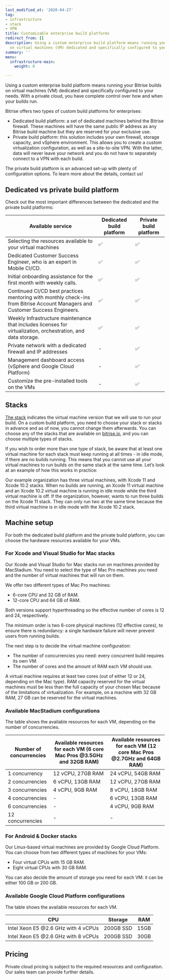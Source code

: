 ```yaml
---
last_modified_at: '2020-04-27'
tag:
- infrastructure
- stack
- VPN
title: Customizable enterprise build platforms
redirect_from: []
description: Using a custom enterprise build platform means running your Bitrise builds
  on virtual machines (VM) dedicated and specifically configured to your needs.
summary: ''
menu:
  infrastructure-main:
    weight: 8

---
```

Using a custom enterprise build platform means running your Bitrise builds on virtual machines (VM) dedicated and specifically configured to your needs. With a private cloud, you have complete control over how and when your builds run.

Bitrise offers two types of custom build platforms for enterprises:

* Dedicated build platform: a set of dedicated machines behind the Bitrise firewall. These machines will have the same public IP address as any Bitrise build machine but they are reserved for your exclusive use.
* Private build platform: this solution includes your own firewall, storage capacity, and vSphere environment. This allows you to create a custom virtualization configuration, as well as a site-to-site VPN. With the latter, data will never leave your network and you do not have to separately connect to a VPN with each build.

The private build platform is an advanced set-up with plenty of configuration options. To learn more about the details, contact us!

## Dedicated vs private build platform

Check out the most important differences between the dedicated and the private build platforms:

| Available service | Dedicated build platform | Private build platform |
| --- | --- | --- |
| Selecting the resources available to your virtual machines | ✅ | ✅ |
| Dedicated Customer Success Engineer, who is an expert in Mobile CI/CD. | ✅ | ✅ |
| Initial onboarding assistance for the first month with weekly calls. | ✅ | ✅ |
| Continued CI/CD best practices mentoring with monthly check-ins from Bitrise Account Managers and Customer Success Engineers. | ✅ | ✅ |
| Weekly Infrastructure maintenance that includes licenses for virtualization, orchestration, and data storage. | ✅ | ✅ |
| Private network with a dedicated firewall and IP addresses | - | ✅ |
| Management dashboard access (vSphere and Google Cloud Platform) | - | ✅ |
| Customize the pre-installed tools on the VMs | - | ✅ |

## Stacks

[The stack](https://devcenter.bitrise.io/infrastructure/available-stacks/ "https://devcenter.bitrise.io/infrastructure/available-stacks/") indicates the virtual machine version that we will use to run your build. On a custom build platform, you need to choose your stack or stacks in advance and as of now, you cannot change them afterwards. You can choose any of the stacks that are available on [bitrise.io](http://bitrise.io/ "http://bitrise.io"), and you can choose multiple types of stacks.

If you wish to order more than one type of stack, be aware that at least one virtual machine for each stack must keep running at all times - in idle mode, if there are no builds running. This means that you cannot use all your virtual machines to run builds on the same stack at the same time. Let’s look at an example of how this works in practice:

Our example organization has three virtual machines, with Xcode 11 and Xcode 10.2 stacks. When no builds are running, an Xcode 11 virtual machine and an Xcode 10.2 virtual machine is running in idle mode while the third virtual machine is off. If the organization, however, wants to run three builds on the Xcode 11 stack. They can only run two at the same time because the third virtual machine is in idle mode with the Xcode 10.2 stack.

## Machine setup

For both the dedicated build platform and the private build platform, you can choose the hardware resources available for your VMs.

### For Xcode and Visual Studio for Mac stacks

Our Xcode and Visual Studio for Mac stacks run on machines provided by MacStadium. You need to select the type of Mac Pro machines you need and the number of virtual machines that will run on them.

We offer two different types of Mac Pro machines:

* 6-core CPU and 32 GB of RAM.
* 12-core CPU and 64 GB of RAM.

Both versions support hyperthreading so the effective number of cores is 12 and 24, respectively.

The minimum order is two 6-core physical machines (12 effective cores), to ensure there is redundancy: a single hardware failure will never prevent users from running builds.

The next step is to decide the virtual machine configuration:

* The number of concurrencies you need: every concurrent build requires its own VM.
* The number of cores and the amount of RAM each VM should use.

A virtual machine requires at least two cores (out of either 12 or 24, depending on the Mac type). RAM capacity reserved for the virtual machines must be less than the full capacity of your chosen Mac because of the limitations of virtualization. For example, on a machine with 32 GB RAM, 27 GB can be reserved for the virtual machines.

### Available MacStadium configurations

The table shows the available resources for each VM, depending on the number of concurrencies.

| Number of concurrencies | Available resources for each VM (6 core Mac Pros @3.5GHz and 32GB RAM) | Available resources for each VM (12 core Mac Pros @2.7GHz and 64GB RAM) |
| --- | --- | --- |
| 1 concurrency | 12 vCPU, 27GB RAM | 24 vCPU, 54GB RAM |
| 2 concurrencies | 6 vCPU, 13GB RAM | 12 vCPU, 27GB RAM |
| 3 concurrencies | 4 vCPU, 9GB RAM | 8 vCPU, 18GB RAM |
| 4 concurrencies | - | 6 vCPU, 13GB RAM |
| 6 concurrencies | - | 4 vCPU, 9GB RAM |
| 12 concurrencies | - | - |

### For Android & Docker stacks

Our Linux-based virtual machines are provided by Google Cloud Platform. You can choose from two different types of machines for your VMs:

* Four virtual CPUs with 15 GB RAM.
* Eight virtual CPUs with 30 GB RAM.

You can also decide the amount of storage you need for each VM: it can be either 100 GB or 200 GB.

### Available Google Cloud Platform configurations

The table shows the available resources for each VM.

| CPU                                 | Storage   | RAM  |
|-------------------------------------|-----------|------|
| Intel Xeon E5 @2.6 GHz with 4 vCPUs | 200GB SSD | 15GB |
| Intel Xeon E5 @2.6 GHz with 8 vCPUs | 200GB SSD | 30GB |

## Pricing

Private cloud pricing is subject to the required resources and configuration. Our sales team can provide further details.